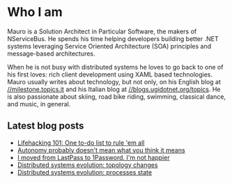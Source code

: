 # Who I am

Mauro is a Solution Architect in Particular Software, the makers of NServiceBus. He spends his time helping developers building better .NET systems leveraging Service Oriented Architecture (SOA) principles and message-based architectures.

When he is not busy with distributed systems he loves to go back to one of his first loves: rich client development using XAML based technologies. Mauro usually writes about technology, but not only, on his English blog at [//milestone.topics.it](https://milestone.topics.it) and his Italian blog at [//blogs.ugidotnet.org/topics](https//blogs.ugidotnet.org/topics). He is also passionate about skiing, road bike riding, swimming, classical dance, and music, in general.

## Latest blog posts

<!--START_SECTION:feed-->
* [Lifehacking 101: One to-do list to rule &#39;em all](https:&#x2F;&#x2F;milestone.topics.it&#x2F;2022&#x2F;09&#x2F;19&#x2F;one-list-to-rule-them-all.html)
* [Autonomy probably doesn&#39;t mean what you think it means](https:&#x2F;&#x2F;milestone.topics.it&#x2F;2022&#x2F;09&#x2F;05&#x2F;autonomy.html)
* [I moved from LastPass to 1Password. I&#39;m not happier](https:&#x2F;&#x2F;milestone.topics.it&#x2F;2022&#x2F;08&#x2F;09&#x2F;one-password.html)
* [Distributed systems evolution: topology changes](https:&#x2F;&#x2F;milestone.topics.it&#x2F;2022&#x2F;07&#x2F;25&#x2F;topology-changes.html)
* [Distributed systems evolution: processes state](https:&#x2F;&#x2F;milestone.topics.it&#x2F;2022&#x2F;07&#x2F;12&#x2F;processes-state-evolution.html)
<!--END_SECTION:feed-->
